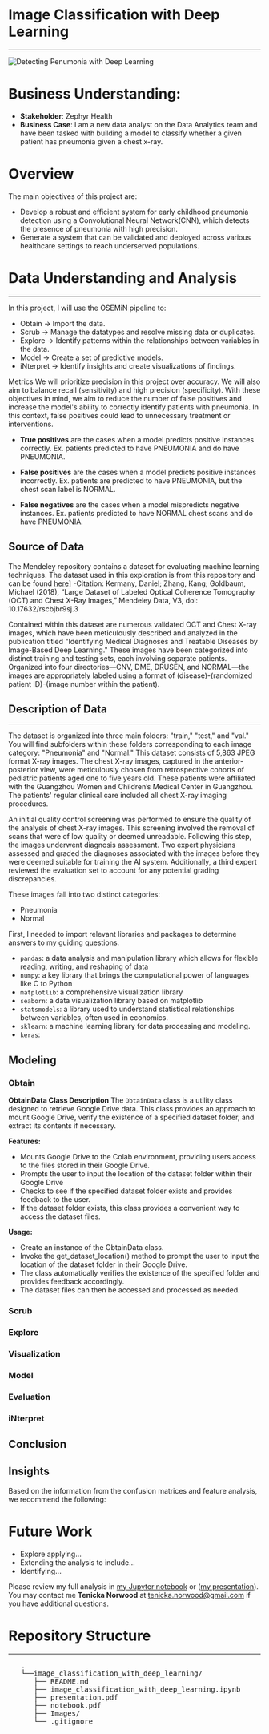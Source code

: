 # Image Classification with Deep Learning
***
![Detecting Penumonia with Deep Learning](https://github.com/dataeducator/image_classification_with_deep_learning/assets/107881738/7259f2f8-e4f5-412b-bd02-a66aac2b6058)



# Business Understanding:
* __Stakeholder__: Zephyr Health
* __Business Case__: I am a new data analyst on the Data Analytics team and have been tasked with building a model to classify whether a given patient has pneumonia given a chest x-ray.

# Overview
The main objectives of this project are:

* Develop a robust and efficient system for early childhood pneumonia detection using a Convolutional Neural Network(CNN), which detects the presence of pneumonia with high precision.
* Generate a system that can be validated and deployed across various healthcare settings to reach underserved populations.

# Data Understanding and Analysis
***
In this project, I will use the OSEMiN pipeline to:

* Obtain → Import the data.
* Scrub → Manage the datatypes and resolve missing data or duplicates.
* Explore → Identify patterns within the relationships between variables in the data.
* Model → Create a set of predictive models.
* iNterpret → Identify insights and create visualizations of findings.

Metrics
We will prioritize precision in this project over accuracy. We will also aim to balance recall (sensitivity) and high precision (specificity). With these objectives in mind, we aim to reduce the number of false positives and increase the model's ability to correctly identify patients with pneumonia. In this context, false positives could lead to unnecessary treatment or interventions.

* __True positives__ are the cases when a model predicts positive instances correctly.
Ex. patients predicted to have PNEUMONIA and do have PNEUMONIA.

* __False positives__ are the cases when a model predicts positive instances incorrectly. Ex. patients are predicted to have PNEUMONIA, but the chest scan label is NORMAL.

* __False negatives__ are the cases when a model mispredicts negative instances. Ex. patients predicted to have NORMAL chest scans and do have PNEUMONIA.



## Source of Data
The Mendeley repository contains a dataset for evaluating machine learning techniques. The dataset used in this exploration is from this repository and can be found [here]((https://data.mendeley.com/datasets/rscbjbr9sj/2).)]
-Citation: Kermany, Daniel; Zhang, Kang; Goldbaum, Michael (2018), “Large Dataset of Labeled Optical Coherence Tomography (OCT) and Chest X-Ray Images,” Mendeley Data, V3, doi: 10.17632/rscbjbr9sj.3

Contained within this dataset are numerous validated OCT and Chest X-ray images, which have been meticulously described and analyzed in the publication titled "Identifying Medical Diagnoses and Treatable Diseases by Image-Based Deep Learning." These images have been categorized into distinct training and testing sets, each involving separate patients. Organized into four directories—CNV, DME, DRUSEN, and NORMAL—the images are appropriately labeled using a format of (disease)-(randomized patient ID)-(image number within the patient).


## Description of Data
***
The dataset is organized into three main folders: "train," "test," and "val." You will find subfolders within these folders corresponding to each image category: "Pneumonia" and "Normal." This dataset consists of 5,863 JPEG format X-ray images. 
The chest X-ray images, captured in the anterior-posterior view, were meticulously chosen from retrospective cohorts of pediatric patients aged one to five years old. These patients were affiliated with the Guangzhou Women and Children’s Medical Center in Guangzhou. The patients' regular clinical care included all chest X-ray imaging procedures.

An initial quality control screening was performed to ensure the quality of the analysis of chest X-ray images. This screening involved the removal of scans that were of low quality or deemed unreadable. Following this step, the images underwent diagnosis assessment. Two expert physicians assessed and graded the diagnoses associated with the images before they were deemed suitable for training the AI system. Additionally, a third expert reviewed the evaluation set to account for any potential grading discrepancies.

These images fall into two distinct categories:
- Pneumonia
- Normal

First, I needed to import relevant libraries and packages to determine answers to my guiding questions.

* <code>pandas</code>: a data analysis and manipulation library which allows for flexible reading, writing, and reshaping of data
* <code>numpy</code>: a key library that brings the computational power of languages like C to Python
* <code>matplotlib</code>: a comprehensive visualization library
* <code>seaborn</code>: a data visualization library based on matplotlib
* <code>statsmodels</code>: a library used to understand statistical relationships between variables, often used in economics.
* <code>sklearn</code>: a machine learning library for data processing and modeling.
* <code>keras</code>:

## Modeling

### Obtain
__ObtainData Class Description__
The <code>ObtainData</code> class is a utility class designed to retrieve Google Drive data. This class provides an approach to mount Google Drive, verify the existence of a specified dataset folder, and extract its contents if necessary.

__Features:__

* Mounts Google Drive to the Colab environment, providing users access to the files stored in their Google Drive.
* Prompts the user to input the location of the dataset folder within their Google Drive
* Checks to see if the specified dataset folder exists and provides feedback to the user.
* If the dataset folder exists, this class provides a convenient way to access the dataset files.

__Usage:__

* Create an instance of the ObtainData class.
* Invoke the get_dataset_location() method to prompt the user to input the location of the dataset folder in their Google Drive.
* The class automatically verifies the existence of the specified folder and provides feedback accordingly.
* The dataset files can then be accessed and processed as needed.

### Scrub


### Explore



### Visualization 



### Model


### Evaluation


### iNterpret

## Conclusion

## Insights
Based on the information from the confusion matrices and feature analysis, we recommend the following:



 


# Future Work
* Explore applying...
* Extending the analysis to include... 
* Identifying...

Please review my full analysis in [my Jupyter notebook]( ) or ([my presentation]( )).
You may contact me __Tenicka Norwood__ at tenicka.norwood@gmail.com if you have additional questions.

# Repository Structure
***
<pre>
   .
   └──image_classification_with_deep_learning/
      ├── README.md                                            Overview for project reviewers  
      ├── image_classification_with_deep_learning.ipynb        Documentation of Full Analysis in Jupyter Notebook
      ├── presentation.pdf                                     PDF version of Full Analysis shown in a slide deck
      ├── notebook.pdf                                         PDF version of Full Analysis shown in Jupyter notebook
      ├── Images/                                              Includes images generated from Python code and sourced externally
      └── .gitignore                                           Specifies intentionally untracked files
